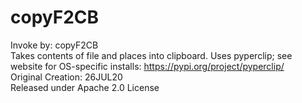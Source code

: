 # copyF2CB <br />
Invoke by: copyF2CB <Filename> <br />
Takes contents of file and places into clipboard. Uses pyperclip; see website for OS-specific installs: https://pypi.org/project/pyperclip/ <br />
Original Creation: 26JUL20 <br />
Released under Apache 2.0 License <br />
